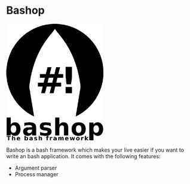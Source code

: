 Bashop
==========

![bashop logo](bashop.png)

Bashop is a bash framework which makes your live easier if you want to write an bash application. It comes with the following features:

* Argument parser
* Process manager
